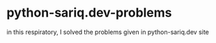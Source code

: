 # python-sariq.dev-problems
in this respiratory, I solved the problems given in python-sariq.dev site
